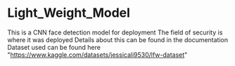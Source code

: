 # Light_Weight_Model
This is a CNN face detection model for deployment 
The field of security is where it was deployed 
Details about this can be found in the documentation
Dataset used can be found here "https://www.kaggle.com/datasets/jessicali9530/lfw-dataset"
